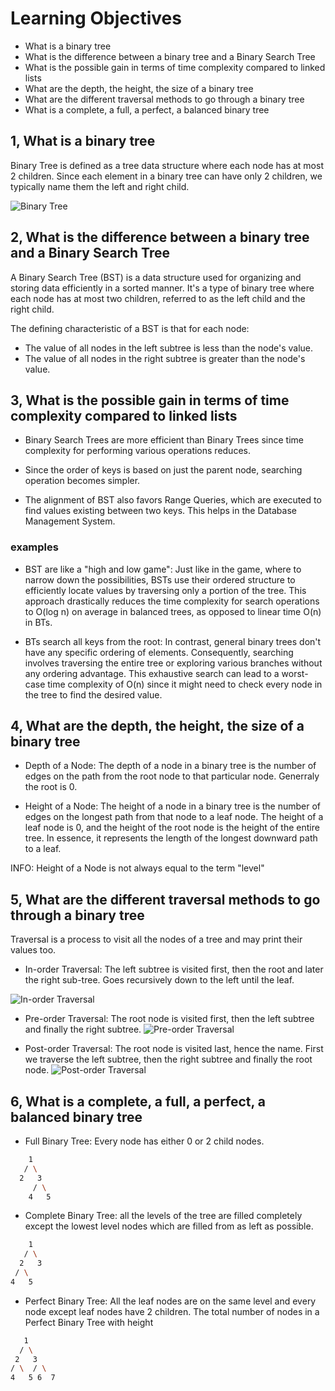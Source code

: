 # Learning Objectives

- What is a binary tree
- What is the difference between a binary tree and a Binary Search Tree
- What is the possible gain in terms of time complexity compared to linked lists
- What are the depth, the height, the size of a binary tree
- What are the different traversal methods to go through a binary tree
- What is a complete, a full, a perfect, a balanced binary tree

## 1, What is a binary tree

Binary Tree is defined as a tree data structure where each node has at most 2 children. Since each element in a binary tree can have only 2 children, we typically name them the left and right child.

![Binary Tree](https://www.geeksforgeeks.org/wp-content/uploads/binary-tree-to-DLL.png)
<br>

## 2, What is the difference between a binary tree and a Binary Search Tree

A Binary Search Tree (BST) is a data structure used for organizing and storing data efficiently in a sorted manner. It's a type of binary tree where each node has at most two children, referred to as the left child and the right child.

The defining characteristic of a BST is that for each node:

- The value of all nodes in the left subtree is less than the node's value.
- The value of all nodes in the right subtree is greater than the node's value.

## 3, What is the possible gain in terms of time complexity compared to linked lists

- Binary Search Trees are more efficient than Binary Trees since time complexity for performing various operations reduces.

- Since the order of keys is based on just the parent node, searching operation becomes simpler.

- The alignment of BST also favors Range Queries, which are executed to find values existing between two keys. This helps in the Database Management System.

### examples

- BST are like a "high and low game": Just like in the game, where to narrow down the possibilities, BSTs use their ordered structure to efficiently locate values by traversing only a portion of the tree. This approach drastically reduces the time complexity for search operations to O(log n) on average in balanced trees, as opposed to linear time O(n) in BTs.

- BTs search all keys from the root: In contrast, general binary trees don't have any specific ordering of elements. Consequently, searching involves traversing the entire tree or exploring various branches without any ordering advantage. This exhaustive search can lead to a worst-case time complexity of O(n) since it might need to check every node in the tree to find the desired value.

## 4, What are the depth, the height, the size of a binary tree

- Depth of a Node: The depth of a node in a binary tree is the number of edges on the path from the root node to that particular node. Generraly the root is 0.

- Height of a Node: The height of a node in a binary tree is the number of edges on the longest path from that node to a leaf node. The height of a leaf node is 0, and the height of the root node is the height of the entire tree. In essence, it represents the length of the longest downward path to a leaf.

INFO: Height of a Node is not always equal to the term "level"

## 5, What are the different traversal methods to go through a binary tree
Traversal is a process to visit all the nodes of a tree and may print their values too.

- In-order Traversal: The left subtree is visited first, then the root and later the right sub-tree.
Goes recursively down to the left until the leaf.

![In-order Traversal](https://www.tutorialspoint.com/data_structures_algorithms/images/In-order_Traversal.jpg)

- Pre-order Traversal: The root node is visited first, then the left subtree and finally the right subtree.
![Pre-order Traversal](https://www.tutorialspoint.com/data_structures_algorithms/images/Pre-order_Traversal.jpg)

- Post-order Traversal: The root node is visited last, hence the name. First we traverse the left subtree, then the right subtree and finally the root node.
![Post-order Traversal](https://www.tutorialspoint.com/data_structures_algorithms/images/Pre-order_Traversal.jpg)

## 6, What is a complete, a full, a perfect, a balanced binary tree

- Full Binary Tree: Every node has either 0 or 2 child nodes.

```bash
    1
   / \
  2   3
     / \
    4   5
```

- Complete Binary Tree: all the levels of the tree are filled completely except the lowest level nodes which are filled from as left as possible.
```bash
    1
   / \
  2   3
 / \
4   5
```

- Perfect Binary Tree: All the leaf nodes are on the same level and every node except leaf nodes have 2 children.
 The total number of nodes in a Perfect Binary Tree with height
 ```bash
    1
   / \
  2   3
 / \  / \
4   5 6  7
```